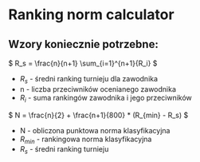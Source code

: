 # Ranking norm calculator

## Wzory koniecznie potrzebne:

$ R_s = \frac{n}{n+1} \sum_{i=1}^{n+1}{R_i} $ 
- $R_s$ - średni ranking turnieju dla zawodnika
- n - liczba przeciwników ocenianego zawodnika 
- $R_i$ - suma rankingów zawodnika i jego przeciwników 


$ N = \frac{n}{2} + \frac{n+1}{800} * (R_{min} - R_s) $
- N - obliczona punktowa norma klasyfikacyjna
- $R_{min}$ - rankingowa norma klasyfikacyjna
- $R_s$ - średni ranking turnieju

